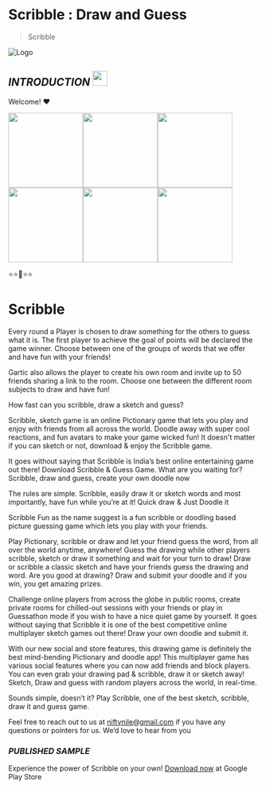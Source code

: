 # **Scribble : Draw and Guess**
> Scribble

![Logo](https://play-lh.googleusercontent.com/W0AolYB-PG3wHJpuOD1vN2i5R7sgCtIb__lg6ctLGyRkHBIBtFolL1lO6hJsve6Sug=w240-h480-rw)

## ***INTRODUCTION***  <img src="https://raw.githubusercontent.com/MartinHeinz/MartinHeinz/master/wave.gif" width="30px">

Welcome! ❤

<img src="https://play-lh.googleusercontent.com/t_LWitqB3lJRrmQOju6Khj1fuikDSTHpMkcswYRkE_1d9OSGQYa60ZmZNeVbQbt4bSM=w526-h296-rw" width="150px"><img src="https://play-lh.googleusercontent.com/2I0ewW8CnewPMBOy4u-0MqEYvCxstvfwjWFWA0e8L0XV6pUYs95CVpPNMtewyvzR9w=w526-h296-rw" width="150px"><img src="https://play-lh.googleusercontent.com/sz8FwX8AIqp-If_5YAaRU3jQICJNlCcnXz5dTfdoicHe4njEJkBpJg3eiRXOt-J_GA=w526-h296-rw" width="150px"><img src="https://play-lh.googleusercontent.com/ZuNSnZ5xr5QY1bcm0Omq5fRN9GuCwmX8ex8D_QwOtxLW1XFjapbMgYCpP82GcR_xNlc=w526-h296-rw" width="150px"><img src="https://play-lh.googleusercontent.com/npOiRDpnNYnAChptilZGR4EwtkUtbTAu3qqxqYOX04FhHlhzPJQdqj8PYg1kxvX64ATr=w526-h296-rw" width="150px"><img src="https://play-lh.googleusercontent.com/qT-bMcUZzSX2d9sOyMrrOQUHyOIweWeAjbeGyzosC4skloXRxfR3sRSaupCyeExkgw=w526-h296-rw" width="150px">



⭐⭐🌟⭐⭐

# **Scribble**

Every round a Player is chosen to draw something for the others to guess what it is.
The first player to achieve the goal of points will be declared the game winner.
Choose between one of the groups of words that we offer and have fun with your friends!

Gartic also allows the player to create his own room and invite up to 50 friends sharing a link to the room. Choose one between the different room subjects to draw and have fun!

How fast can you scribble, draw a sketch and guess?

Scribble, sketch game is an online Pictionary game that lets you play and enjoy with friends from all across the world. Doodle away with super cool reactions, and fun avatars to make your game wicked fun! It doesn't matter if you can sketch or not, download & enjoy the Scribble game.

It goes without saying that Scribble is India’s best online entertaining game out there! Download Scribble & Guess Game. What are you waiting for? Scribble, draw and guess, create your own doodle now

The rules are simple. Scribble, easily draw it or sketch words and most importantly, have fun while you’re at it! Quick draw & Just Doodle it

Scribble Fun as the name suggest is a fun scribble or doodling based picture guessing game which lets you play with your friends.

Play Pictionary, scribble or draw and let your friend guess the word, from all over the world anytime, anywhere! Guess the drawing while other players scribble, sketch or draw it something and wait for your turn to draw! Draw or scribble a classic sketch and have your friends guess the drawing and word. Are you good at drawing? Draw and submit your doodle and if you win, you get amazing prizes.

Challenge online players from across the globe in public rooms, create private rooms for chilled-out sessions with your friends or play in Guessathon mode if you wish to have a nice quiet game by yourself. It goes without saying that Scribble it is one of the best competitive online multiplayer sketch games out there! Draw your own doodle and submit it.

With our new social and store features, this drawing game is definitely the best mind-bending Pictionary and doodle app! This multiplayer game has various social features where you can now add friends and block players. You can even grab your drawing pad & scribble, draw it or sketch away! Sketch, Draw and guess with random players across the world, in real-time.

Sounds simple, doesn’t it? Play Scribble, one of the best sketch, scribble, draw it and guess game.

Feel free to reach out to us at niftynile@gmail.com if you have any questions or pointers for us. We’d love to hear from you

### ***PUBLISHED SAMPLE***
Experience the power of Scribble on your own!
[Download now](https://play.google.com/store/apps/details?id=com.nbird.scribble) at Google Play Store
